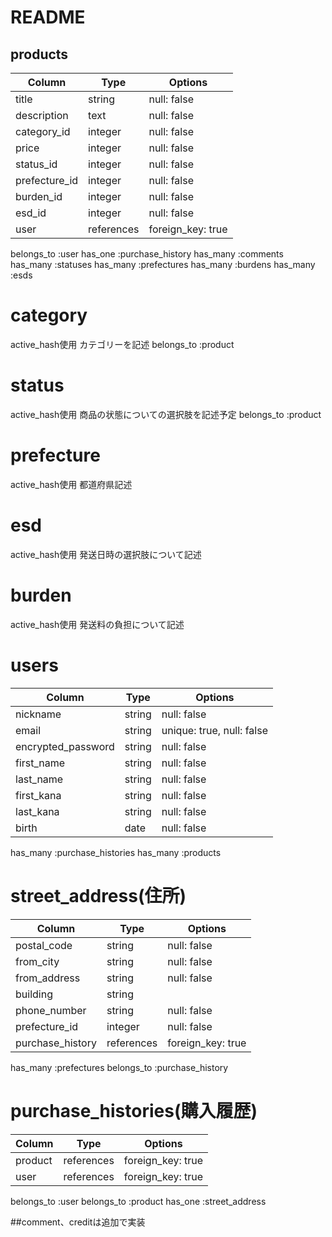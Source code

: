 # README


## products
  |Column                |Type        |Options          |
  |----------------------|------------|-----------------|
  |title                 |string      |null: false      |
  |description           |text        |null: false      |
  |category_id           |integer     |null: false      |
  |price                 |integer     |null: false      |
  |status_id             |integer     |null: false      |
  |prefecture_id         |integer     |null: false      |
  |burden_id             |integer     |null: false      |
  |esd_id                |integer     |null: false      |
  |user                  |references  |foreign_key: true|
  belongs_to :user
  has_one    :purchase_history
  has_many   :comments
  has_many   :statuses
  has_many   :prefectures
  has_many   :burdens
  has_many   :esds

# category
active_hash使用
カテゴリーを記述
belongs_to :product

# status
active_hash使用
商品の状態についての選択肢を記述予定
belongs_to :product

# prefecture
active_hash使用
都道府県記述


# esd
active_hash使用
発送日時の選択肢について記述


# burden
active_hash使用
発送料の負担について記述



# users
|Column               |Type    |Options                  |
|---------------------|--------|-------------------------|
|nickname             |string  |null: false              |
|email                |string  |unique: true, null: false|
|encrypted_password   |string  |null: false              |
|first_name           |string  |null: false              |
|last_name            |string  |null: false              |
|first_kana           |string  |null: false              |
|last_kana            |string  |null: false              |
|birth                |date    |null: false              |
has_many :purchase_histories
has_many :products


# street_address(住所)
|Column          |Type         |Options     |
|----------------|-------------|------------|
|postal_code     |string       |null:  false|
|from_city       |string       |null:  false|
|from_address    |string       |null:  false|
|building        |string       |            |
|phone_number    |string       |null:  false|
|prefecture_id   |integer      |null:  false|
|purchase_history              |references  |foreign_key: true|
 has_many :prefectures
 belongs_to :purchase_history


# purchase_histories(購入履歴)
|Column               |Type        |Options          |
|---------------------|------------|-----------------|
|product              |references  |foreign_key: true|
|user                 |references  |foreign_key: true|
 belongs_to :user
 belongs_to :product
 has_one  :street_address

##comment、creditは追加で実装
